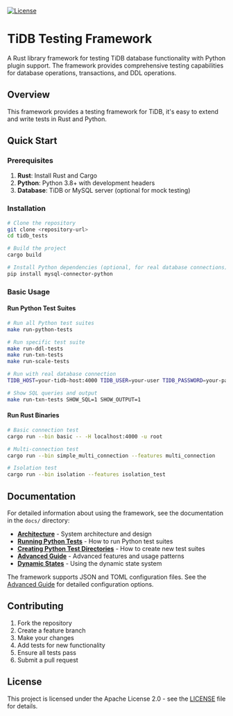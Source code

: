 [![License](https://img.shields.io/badge/License-Apache%202.0-blue.svg)](https://opensource.org/licenses/Apache-2.0)

# TiDB Testing Framework

A Rust library framework for testing TiDB database functionality with Python plugin support. The framework provides comprehensive testing capabilities for database operations, transactions, and DDL operations.

## Overview

This framework provides a testing framework for TiDB, it's easy to extend and write tests in Rust and Python.

## Quick Start

### Prerequisites

1. **Rust**: Install Rust and Cargo
2. **Python**: Python 3.8+ with development headers
3. **Database**: TiDB or MySQL server (optional for mock testing)

### Installation

```bash
# Clone the repository
git clone <repository-url>
cd tidb_tests

# Build the project
cargo build

# Install Python dependencies (optional, for real database connections)
pip install mysql-connector-python
```

### Basic Usage

#### Run Python Test Suites
```bash
# Run all Python test suites
make run-python-tests

# Run specific test suite
make run-ddl-tests
make run-txn-tests
make run-scale-tests

# Run with real database connection
TIDB_HOST=your-tidb-host:4000 TIDB_USER=your-user TIDB_PASSWORD=your-password make run-txn-tests REAL_DB=1

# Show SQL queries and output
make run-txn-tests SHOW_SQL=1 SHOW_OUTPUT=1
```

#### Run Rust Binaries
```bash
# Basic connection test
cargo run --bin basic -- -H localhost:4000 -u root

# Multi-connection test
cargo run --bin simple_multi_connection --features multi_connection

# Isolation test
cargo run --bin isolation --features isolation_test
```

## Documentation

For detailed information about using the framework, see the documentation in the `docs/` directory:

- **[Architecture](docs/ARCHITECTURE.md)** - System architecture and design
- **[Running Python Tests](docs/RUNNING_PYTHON_TESTS.md)** - How to run Python test suites
- **[Creating Python Test Directories](docs/CREATING_PYTHON_TEST_DIRECTORIES.md)** - How to create new test suites
- **[Advanced Guide](docs/ADVANCED_GUIDE.md)** - Advanced features and usage patterns
- **[Dynamic States](docs/DYNAMIC_STATES.md)** - Using the dynamic state system

The framework supports JSON and TOML configuration files. See the [Advanced Guide](docs/ADVANCED_GUIDE.md) for detailed configuration options.

## Contributing

1. Fork the repository
2. Create a feature branch
3. Make your changes
4. Add tests for new functionality
5. Ensure all tests pass
6. Submit a pull request

## License

This project is licensed under the Apache License 2.0 - see the [LICENSE](LICENSE) file for details.

